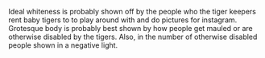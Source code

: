 Ideal whiteness is probably shown off by the people who the tiger keepers rent baby tigers to to play around with and do pictures for instagram. Grotesque body is probably best shown by how people get mauled or are otherwise disabled by the tigers. Also, in the number of otherwise disabled people shown in a negative light. 